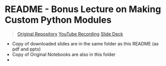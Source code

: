# README - Bonus Lecture on Making Custom Python Modules


> [Original Repository](https://github.com/coding-dojo-data-science/making-your-own-python-modules-and-package)
> [YouTube Recording](https://youtu.be/8WJyabUoJdw)
> [Slide Deck](https://docs.google.com/presentation/d/1JwsZKvLsPh0JJ1XrtC9k7C_NP6hl8H4gj9lNmRMGyrk/edit?usp=sharing)

- Copy of downloaded slides are in the same folder as this README (as pdf and pptx)
- Copy of Original Notebooks are also in this folder
- 